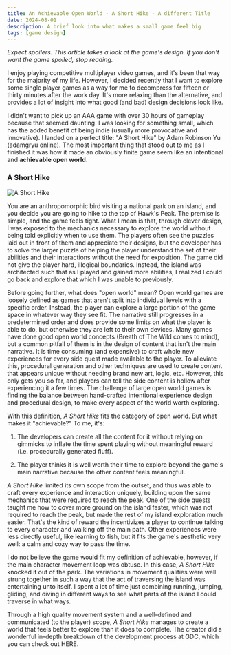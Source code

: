 ```yaml
---
title: An Achievable Open World - A Short Hike - A different Title
date: 2024-08-01
description: A brief look into what makes a small game feel big
tags: [game design]
---
```


_Expect spoilers. This article takes a look at the game's design. If you don't want the game spoiled, stop reading._

 I enjoy playing competitive multiplayer video games, and it's been that way for the majority of my life. However, I decided recently that I want to explore some single player games as a way for me to decompress for fifteen or thirty minutes after the work day. It's more relaxing than the alternative, and provides a lot of insight into what good (and bad) design decisions look like.

 I didn't want to pick up an AAA game with over 30 hours of gameplay because that seemed daunting. I was looking for something small, which has the added benefit of being indie (usually more provocative and innovative). I landed on a perfect title: "A Short Hike" by Adam Robinson Yu (adamgryu online). The most important thing that stood out to me as I finished it was how it made an obviously finite game seem like an intentional and **achievable open world**.

### A Short Hike

![A Short Hike](/A_Short_Hike.png)

 You are an anthropomorphic bird visiting a national park on an island, and you decide you are going to hike to the top of Hawk's Peak. The premise is simple, and the game feels tight. What I mean is that, through clever design, I was exposed to the mechanics necessary to explore the world without being told explicitly when to use them. The players often see the puzzles laid out in front of them and appreciate their designs, but the developer has to solve the larger puzzle of helping the player understand the set of their abilities and their interactions without the need for exposition. The game did not give the player hard, illogical boundaries. Instead, the island was architected such that as I played and gained more abilities, I realized I could go back and explore that which I was unable to previously.

 Before going further, what does "open world" mean? Open world games are loosely defined as games that aren't split into individual levels with a specific order. Instead, the player can explore a large portion of the game space in whatever way they see fit. The narrative still progresses in a predetermined order and does provide some limits on what the player is able to do, but otherwise they are left to their own devices. Many games have done good open world concepts (Breath of The Wild comes to mind), but a common pitfall of them is in the design of content that isn't the main narrative. It is time consuming (and expensive) to craft whole new experiences for every side quest made available to the player. To alleviate this, procedural generation and other techniques are used to create content that appears unique without needing brand new art, logic, etc. However, this only gets you so far, and players can tell the side content is hollow after experiencing it a few times. The challenge of large open world games is finding the balance between hand-crafted intentional experience design and procedural design, to make every aspect of the world worth exploring.

 With this definition, _A Short Hike_ fits the category of open world. But what makes it "achievable?" To me, it's:

 1. The developers can create all the content for it without relying on gimmicks to inflate the time spent playing without meaningful reward (i.e. procedurally generated fluff).

 2. The player thinks it is well worth their time to explore beyond the game's main narrative because the other content feels meaningful.

 _A Short Hike_ limited its own scope from the outset, and thus was able to craft every experience and interaction uniquely, building upon the same mechanics that were required to reach the peak. One of the side quests taught me how to cover more ground on the island faster, which was not required to reach the peak, but made the rest of my island exploration much easier. That's the kind of reward the incentivizes a player to continue talking to every character and walking off the main path. Other experiences were less directly useful, like learning to fish, but it fits the game's aesthetic very well: a calm and cozy way to pass the time.

 I do not believe the game would fit my definition of achievable, however, if the main character movement loop was obtuse. In this case, _A Short Hike_ knocked it out of the park. The variations in movement qualities were well strung together in such a way that the act of traversing the island was entertaining unto itself. I spent a lot of time just combining running, jumping, gliding, and diving in different ways to see what parts of the island I could traverse in what ways.

 Through a high quality movement system and a well-defined and communicated (to the player) scope, _A Short Hike_ manages to create a world that feels better to explore than it does to complete. The creator did a wonderful in-depth breakdown of the development process at GDC, which you can check out HERE.
